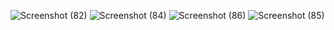 ![Screenshot (82)](https://user-images.githubusercontent.com/111053985/210201757-2a61d3ea-5ecd-4d83-a972-00e3635678d2.png)
![Screenshot (84)](https://user-images.githubusercontent.com/111053985/210201774-39c230e3-0a2e-453c-904d-fbea743a0210.png)
![Screenshot (86)](https://user-images.githubusercontent.com/111053985/210201873-5cc7fefe-816e-415b-8951-7ce758876f67.png)
![Screenshot (85)](https://user-images.githubusercontent.com/111053985/210201880-f524170f-9fa9-4822-bfdb-dab1963b37b0.png)

